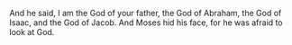 And he said, I am the God of your father, the God of Abraham, the God of Isaac, and the God of Jacob. And Moses hid his face, for he was afraid to look at God.
